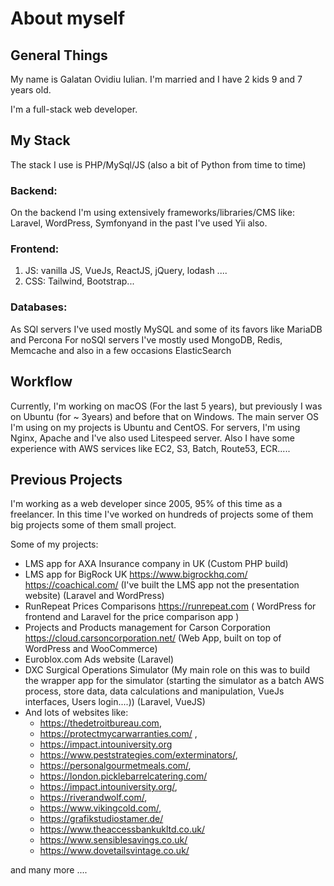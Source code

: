 # About myself

## General Things 

My name is Galatan Ovidiu Iulian. I'm married and I have 2 kids 9 and 7 years old.

I'm a full-stack web developer.


## My Stack

The stack I use is PHP/MySql/JS (also a bit of Python from time to time)

### Backend:

On the backend I'm using extensively frameworks/libraries/CMS like: Laravel, WordPress, Symfonyand in the past I've used Yii also.

### Frontend: 

1) JS: vanilla JS, VueJs, ReactJS, jQuery, lodash ....
2) CSS: Tailwind, Bootstrap...

### Databases:

As SQl servers I've used mostly MySQL and some of its favors like MariaDB and Percona
For noSQl servers I've mostly used MongoDB, Redis, Memcache and also in a few occasions ElasticSearch


## Workflow

Currently, I'm working on macOS (For the last 5 years), but previously I was on Ubuntu (for ~ 3years) and before that on Windows.
The main server OS I'm using on my projects is Ubuntu and CentOS.
For servers, I'm using Nginx, Apache and I've also used Litespeed server.
Also I have some experience with AWS services like EC2, S3, Batch, Route53, ECR.....


## Previous Projects

I'm working as a web developer since 2005, 95% of this time as a freelancer. In this time I've worked on hundreds of projects some of them big projects some of them small project.

Some of my projects:

- LMS app for AXA Insurance company in UK (Custom PHP build)
- LMS app for BigRock UK https://www.bigrockhq.com/ https://coachical.com/ (I've built the LMS app not the presentation website) (Laravel and WordPress)
- RunRepeat Prices Comparisons https://runrepeat.com ( WordPress for frontend and Laravel for the price comparison app )
- Projects and Products management for Carson Corporation https://cloud.carsoncorporation.net/ (Web App, built on top of WordPress and WooCommerce)
- Euroblox.com Ads website (Laravel)
- DXC Surgical Operations Simulator (My main role on this was to build the wrapper app for the simulator (starting the simulator as a batch AWS process, store data, data calculations and manipulation, VueJs interfaces, Users login....)) (Laravel, VueJS)
- And lots of websites like: 
  - https://thedetroitbureau.com, 
  - https://protectmycarwarranties.com/ , 
  - https://impact.intouniversity.org
  - https://www.peststrategies.com/exterminators/, 
  - https://personalgourmetmeals.com/, 
  - https://london.picklebarrelcatering.com/ 
  - https://impact.intouniversity.org/, 
  - https://riverandwolf.com/, 
  - https://www.vikingcold.com/, 
  - https://grafikstudiostamer.de/
  - https://www.theaccessbankukltd.co.uk/
  - https://www.sensiblesavings.co.uk/
  - https://www.dovetailsvintage.co.uk/

and many more ....

